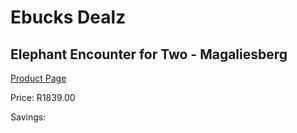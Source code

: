 
# Ebucks Dealz
## Elephant Encounter for Two - Magaliesberg
[Product Page](https://www.ebucks.com/web/shop/productSelected.do?prodId=1133031265&catId=322194367)

Price: R1839.00

Savings: 


	